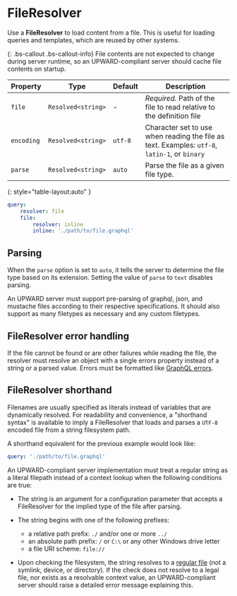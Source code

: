 # FileResolver

Use a **FileResolver** to load content from a file.
This is useful for loading queries and templates, which are reused by other systems.

{: .bs-callout .bs-callout-info}
File contents are not expected to change during server runtime, so an UPWARD-compliant server should cache file contents on startup.

| Property   | Type               | Default | Description                                                                                   |
| ---------- | ------------------ | ------- | --------------------------------------------------------------------------------------------- |
| `file`     | `Resolved<string>` | -       | _Required._ Path of the file to read relative to the definition file                          |
| `encoding` | `Resolved<string>` | `utf-8` | Character set to use when reading the file as text. Examples: `utf-8`, `latin-1`, or `binary` |
| `parse`    | `Resolved<string>` | `auto`  | Parse the file as a given file type.                                                          |
{: style="table-layout:auto" }

```yml
query:
    resolver: file
    file:
        resolver: inline
        inline: './path/to/file.graphql'
```

## Parsing

When the `parse` option is set to `auto`, it tells the server to determine the file type based on its extension.
Setting the value of `parse` to `text` disables parsing.

An UPWARD server must support pre-parsing of graphql, json, and mustache files according to their respective specifications.
It should also support as many filetypes as necessary and any custom filetypes.

## FileResolver error handling

If the file cannot be found or are other failures while reading the file, the resolver must resolve an object with a single errors property instead of a string or a parsed value.
Errors must be formatted like [GraphQL errors][].

## FileResolver shorthand

Filenames are usually specified as literals instead of variables that are dynamically resolved.
For readability and convenience, a "shorthand syntax" is available to imply a FileResolver that loads and parses a `UTF-8` encoded file from a string filesystem path.

A shorthand equivalent for the previous example would look like:

```yml
query: './path/to/file.graphql'
```

An UPWARD-compliant server implementation must treat a regular string as a literal filepath instead of a context lookup when the following conditions are true:

-   The string is an argument for a configuration parameter that accepts a FileResolver for the implied type of the file after parsing.
-   The string begins with one of the following prefixes:

    -   a relative path prefix: `./` and/or one or more `../`
    -   an absolute path prefix: `/` or `C:\` or any other Windows drive letter
    -   a file URI scheme: `file://`

-   Upon checking the filesystem, the string resolves to a [regular file][] (not a symlink, device, or directory).
    If the check does not resolve to a legal file, nor exists as a resolvable context value, an UPWARD-compliant server should raise a detailed error message explaining this.

[GraphQL errors]: https://facebook.github.io/graphql/June2018/#sec-Errors
[regular file]: http://www.livefirelabs.com/unix_tip_trick_shell_script/unix_operating_system_fundamentals/file-types-in-unix.htm
